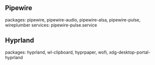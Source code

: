
## Pipewire

packages: pipewire, pipewire-audio, pipewire-alsa, pipewire-pulse, wireplumber
services: pipewire-pulse.service


## Hyprland

packages: hyprland, wl-clipboard, hyprpaper, wofi, xdg-desktop-portal-hyprland

